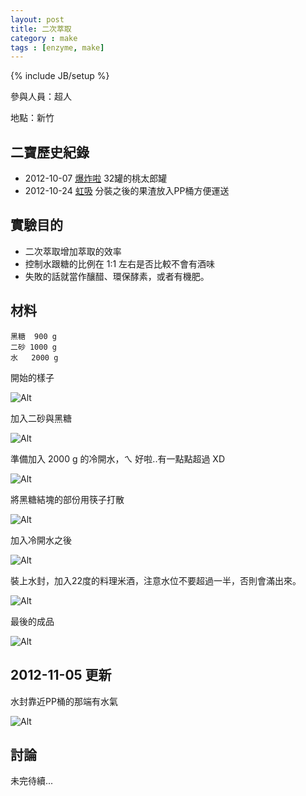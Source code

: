 ```yaml
---
layout: post
title: 二次萃取
category : make
tags : [enzyme, make]
---
```

{% include JB/setup %}

參與人員：超人

地點：新竹

## 二寶歷史紀錄

* 2012-10-07 [爆炸啦](/make/2012/10/07/bang) 32罐的桃太郎罐
* 2012-10-24 [虹吸](/make/2012/10/24/siphon) 分裝之後的果渣放入PP桶方便運送

## 實驗目的

* 二次萃取增加萃取的效率
* 控制水跟糖的比例在 1:1 左右是否比較不會有酒味
* 失敗的話就當作釀醋、環保酵素，或者有機肥。

## 材料

    黑糖  900 g
    二砂 1000 g
    水   2000 g

開始的樣子

![Alt](/img/make/2012-11-04/IMG_20121104_234338.jpg)

加入二砂與黑糖

![Alt](/img/make/2012-11-04/IMG_20121104_234747.jpg)

準備加入 2000 g 的冷開水，ㄟ 好啦..有一點點超過 XD

![Alt](/img/make/2012-11-04/IMG_20121104_235343.jpg)

將黑糖結塊的部份用筷子打散

![Alt](/img/make/2012-11-04/IMG_20121104_235409.jpg)

加入冷開水之後

![Alt](/img/make/2012-11-04/IMG_20121104_235815.jpg)

裝上水封，加入22度的料理米酒，注意水位不要超過一半，否則會滿出來。

![Alt](/img/make/2012-11-04/IMG_20121105_000052.jpg)

最後的成品

![Alt](/img/make/2012-11-04/IMG_20121105_000052.jpg)


## 2012-11-05 更新

水封靠近PP桶的那端有水氣

![Alt](/img/make/2012-11-04/IMG_20121105_234953.jpg)

## 討論


未完待續...

